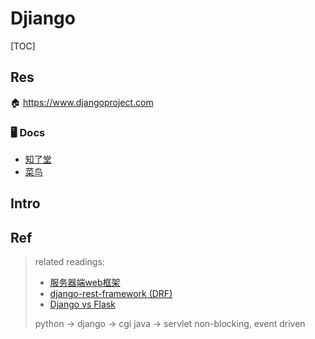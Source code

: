 # Djiango

[TOC]



## Res
🏠 https://www.djangoproject.com

### 🖥 Docs
- [知了堂](http://139.155.2.227/chapter1/11xu-ni-huan-jing.html)
- [菜鸟](https://www.runoob.com/django/django-tutorial.html)



## Intro



## Ref
> related readings:
> - [服务器端web框架](https://developer.mozilla.org/zh-CN/docs/learn/Server-side/First_steps/Web_frameworks)
> - [django-rest-framework (DRF)](https://clay-wangzhi.com/web/django/rest-framework/1-RESTfull-API-why-DRF/#为什么要学习django-rest-framework-drf)
> - [Django vs Flask](https://zhuanlan.zhihu.com/p/80899085)
> 
> 
> python -> django -> cgi 
> java -> servlet
> non-blocking, event driven

